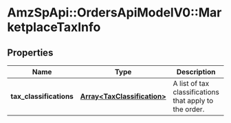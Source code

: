 # AmzSpApi::OrdersApiModelV0::MarketplaceTaxInfo

## Properties
Name | Type | Description | Notes
------------ | ------------- | ------------- | -------------
**tax_classifications** | [**Array&lt;TaxClassification&gt;**](TaxClassification.md) | A list of tax classifications that apply to the order. | [optional] 

